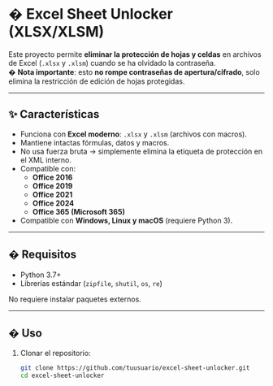 # � Excel Sheet Unlocker (XLSX/XLSM)

Este proyecto permite **eliminar la protección de hojas y celdas** en archivos de Excel (`.xlsx` y `.xlsm`) cuando se ha olvidado la contraseña.  
� **Nota importante**: esto **no rompe contraseñas de apertura/cifrado**, solo elimina la restricción de edición de hojas protegidas.

---

## ✨ Características

- Funciona con **Excel moderno**: `.xlsx` y `.xlsm` (archivos con macros).
- Mantiene intactas fórmulas, datos y macros.
- No usa fuerza bruta → simplemente elimina la etiqueta de protección en el XML interno.
- Compatible con:
  - **Office 2016**
  - **Office 2019**
  - **Office 2021**
  - **Office 2024**
  - **Office 365 (Microsoft 365)**
- Compatible con **Windows, Linux y macOS** (requiere Python 3).

---

## � Requisitos

- Python 3.7+
- Librerías estándar (`zipfile`, `shutil`, `os`, `re`)

No requiere instalar paquetes externos.

---

## � Uso

1. Clonar el repositorio:
   ```bash
   git clone https://github.com/tuusuario/excel-sheet-unlocker.git
   cd excel-sheet-unlocker
